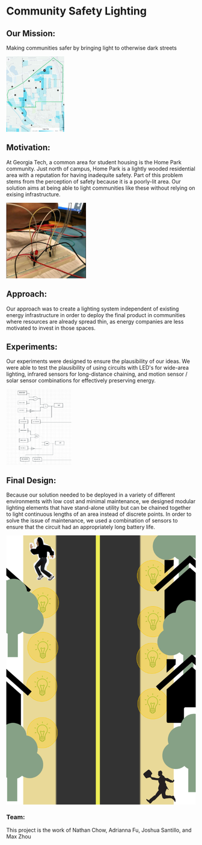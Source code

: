 # Community Safety Lighting
## Our Mission:
Making communities safer by bringing light to otherwise dark streets

<img src="homeparkcrime.jpg" width="auto" height="200px" style="display:flex;">

## Motivation:
At Georgia Tech, a common area for student housing is the Home Park community. Just north of campus, Home Park is a lightly wooded residential area with a reputation for having inadequite safety. Part of this problem stems from the perception of safety because it is a poorly-lit area. Our solution aims at being able to light communities like these without relying on exising infrastructure.

<img src="circuit.jpg" width="auto" height="200px" style="display:flex;">

## Approach:
Our approach was to create a lighting system independent of existing energy infrastructure in order to deploy the final product in communities where resources are already spread thin, as energy companies are less motivated to invest in those spaces.
## Experiments:
Our experiments were designed to ensure the plausibility of our ideas. We were able to test the plausibility of using circuits with LED's for wide-area lighting, infrared sensors for long-distance chaining, and motion sensor / solar sensor combinations for effectively preserving energy.

<img src="diagram.png" width="auto" height="200px" style="display:flex;">

## Final Design:
Because our solution needed to be deployed in a variety of different environments with low cost and minimal maintenance, we designed modular lighting elements that have stand-alone utility but can be chained together to light continuous lengths of an area instead of discrete points. In order to solve the issue of maintenance, we used a combination of sensors to ensure that the circuit had an appropriately long battery life.

<img src="safety.png" style="display:flex;">


### Team:
This project is the work of Nathan Chow, Adrianna Fu, Joshua Santillo, and Max Zhou
